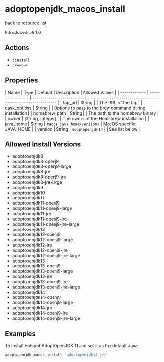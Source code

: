 
# adoptopenjdk_macos_install

[back to resource list](https://github.com/sous-chefs/java#resources)

Introduced: v8.1.0

## Actions

- `:install`
- `:remove`

## Properties

| Name          | Type              | Default                    | Description                                                    | Allowed Values |
| ------------- | ----------------- | -------------------------- | -------------------------------------------------------------- |
| tap_url       | String            |                            | The URL of the tap                                             |
| cask_options  | String            |                            | Options to pass to the brew command during installation        |
| homebrew_path | String            |                            | The path to the homebrew binary                                |
| owner         | [String, Integer] |                            | The owner of the Homebrew installation                         |
| java_home     | String            | `macos_java_home(version)` | MacOS specific JAVA_HOME                                       |
| version       | String            | `adoptopenjdk14`           |                                                                | See list below |

## Allowed Install Versions

- adoptopenjdk8
- adoptopenjdk8-openj9
- adoptopenjdk8-openj9-large
- adoptopenjdk8-jre
- adoptopenjdk8-openj9-jre
- adoptopenjdk8-jre-large
- adoptopenjdk9
- adoptopenjdk10
- adoptopenjdk11
- adoptopenjdk11-openj9
- adoptopenjdk11-openj9-large
- adoptopenjdk11-jre
- adoptopenjdk11-openj9-jre
- adoptopenjdk11-openj9-jre-large
- adoptopenjdk12
- adoptopenjdk12-openj9
- adoptopenjdk12-openj9-large
- adoptopenjdk12-jre
- adoptopenjdk12-openj9-jre
- adoptopenjdk12-openj9-jre-large
- adoptopenjdk13
- adoptopenjdk13-openj9
- adoptopenjdk13-openj9-large
- adoptopenjdk13-jre
- adoptopenjdk13-openj9-jre
- adoptopenjdk13-openj9-jre-large
- adoptopenjdk14
- adoptopenjdk14-openj9
- adoptopenjdk14-openj9-large
- adoptopenjdk14-jre
- adoptopenjdk14-openj9-jre
- adoptopenjdk14-openj9-jre-large

## Examples

To install Hotspot AdoptOpenJDK 11 and set it as the default Java:

```ruby
adoptopenjdk_macos_install 'adoptopenjdk14-jre'
```
